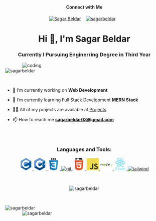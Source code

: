 <h4 align="center"> Connect with Me </h4>
<p align="center">
<a href="https://twitter.com/sagarbeldar03" target="blank"><img align="center" src="https://seeklogo.com/images/T/twitter-x-logo-0339F999CF-seeklogo.com.png?v=638264860180000000" alt="Sagar Beldar" height="60" width="60"/></a> &nbsp;&nbsp;
<a href="https://www.linkedin.com/feed/" target="blank"><img align="center" src="https://raw.githubusercontent.com/rahuldkjain/github-profile-readme-generator/master/src/images/icons/Social/linked-in-alt.svg" alt="sagarbeldar" height="50" width="50" /></a> &nbsp;&nbsp;

</p>

<h1 align="center">Hi 👋, I'm Sagar Beldar</h1>
<h3 align="center"> Currently I Pursuing Enginerring Degree in Third Year</h3>

<img align="right" alt="coding" width="450" src="https://user-images.githubusercontent.com/55389276/140866485-8fb1c876-9a8f-4d6a-98dc-08c4981eaf70.gif">



<p align="left"> <img src="https://komarev.com/ghpvc/?username=sagarbeldar&label=Profile%20views&color=0e75b6&style=flat" alt="sagarbeldar" /> </p>

<p align="left"> <a href="https://twitter.com/sagarbeldar03" target="blank"><img src="https://img.shields.io/twitter/follow/sagar_beldar03?logo=twitter&style=for-the-badge" alt="" /></a> </p>


- 🔭 I’m currently working on **Web Development**

- 🌱 I’m currently learning Full Stack Development **MERN Stack**

- 👨‍💻 All of my projects are available at [Projects](https://sagarbeldar.github.io/Portfolio/)

- 📫 How to reach me **sagarbeldar03@gmail.com**

  <br><br>


<h3 align="center">Languages and Tools:</h3>

<p align="center"> </a> <a href="https://www.cprogramming.com/" target="_blank" rel="noreferrer"> <img src="https://raw.githubusercontent.com/devicons/devicon/master/icons/c/c-original.svg" alt="c" width="40" height="40"/> </a> <a href="https://www.w3schools.com/cpp/" target="_blank" rel="noreferrer"> <img src="https://raw.githubusercontent.com/devicons/devicon/master/icons/cplusplus/cplusplus-original.svg" alt="cplusplus" width="40" height="40"/> </a> <a href="https://www.w3schools.com/css/" target="_blank" rel="noreferrer"> <img src="https://raw.githubusercontent.com/devicons/devicon/master/icons/css3/css3-original-wordmark.svg" alt="css3" width="40" height="40"/> </a> <a href="https://git-scm.com/" target="_blank" rel="noreferrer"> <img src="https://www.vectorlogo.zone/logos/git-scm/git-scm-icon.svg" alt="git" width="40" height="40"/> </a> <a href="https://www.w3.org/html/" target="_blank" rel="noreferrer"> <img src="https://raw.githubusercontent.com/devicons/devicon/master/icons/html5/html5-original-wordmark.svg" alt="html5" width="40" height="40"/> </a> <a href="https://developer.mozilla.org/en-US/docs/Web/JavaScript" target="_blank" rel="noreferrer"> <img src="https://raw.githubusercontent.com/devicons/devicon/master/icons/javascript/javascript-original.svg" alt="javascript" width="40" height="40"/> </a> <a href="https://nodejs.org" target="_blank" rel="noreferrer"> <img src="https://raw.githubusercontent.com/devicons/devicon/master/icons/nodejs/nodejs-original-wordmark.svg" alt="nodejs" width="40" height="40"/> </a> <a href="https://reactjs.org/" target="_blank" rel="noreferrer"> <img src="https://raw.githubusercontent.com/devicons/devicon/master/icons/react/react-original-wordmark.svg" alt="react" width="40" height="40"/> </a> <a href="https://tailwindcss.com/" target="_blank" rel="noreferrer"> <img src="https://www.vectorlogo.zone/logos/tailwindcss/tailwindcss-icon.svg" alt="tailwind" width="40" height="40"/> </a> </p>
<br>

<p align="center"><img align="center" src="https://github-readme-stats-git-masterrstaa-rickstaa.vercel.app/api/top-langs?username=sagarbeldar&show_icons=true&locale=en&layout=compact" alt="sagarbeldar" /></p>
<br>

<p>
  <img align="left" src="https://github-readme-stats-git-masterrstaa-rickstaa.vercel.app/api?username=sagarbeldar&show_icons=true&locale=en" alt="sagarbeldar" width="450" /><img align="right" src="https://github-readme-streak-stats.herokuapp.com/?user=sagarbeldar&" alt="sagarbeldar" width="450" /></p>
